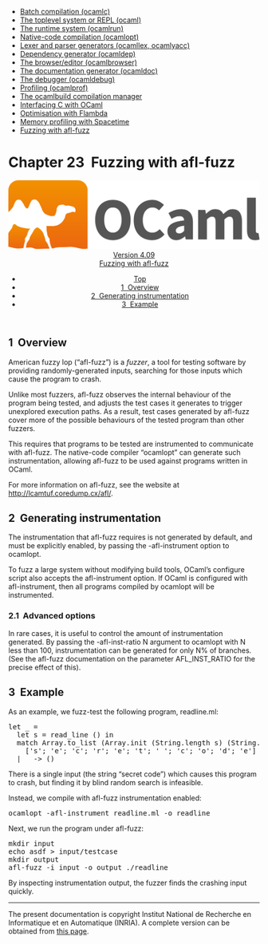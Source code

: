 <!-- ((! set title Manual !)) ((! set documentation !)) ((! set manual !)) ((! set nobreadcrumb !)) -->
<div class="manual content"><ul class="part_menu"><li><a href="comp.html">Batch compilation (ocamlc)</a></li><li><a href="toplevel.html">The toplevel system or REPL (ocaml)</a></li><li><a href="runtime.html">The runtime system (ocamlrun)</a></li><li><a href="native.html">Native-code compilation (ocamlopt)</a></li><li><a href="lexyacc.html">Lexer and parser generators (ocamllex, ocamlyacc)</a></li><li><a href="depend.html">Dependency generator (ocamldep)</a></li><li><a href="browser.html">The browser/editor (ocamlbrowser)</a></li><li><a href="ocamldoc.html">The documentation generator (ocamldoc)</a></li><li><a href="debugger.html">The debugger (ocamldebug)</a></li><li><a href="profil.html">Profiling (ocamlprof)</a></li><li><a href="manual057.html">The ocamlbuild compilation manager</a></li><li><a href="intfc.html">Interfacing C with OCaml</a></li><li><a href="flambda.html">Optimisation with Flambda</a></li><li><a href="spacetime.html">Memory profiling with Spacetime</a></li><li class="active"><a href="afl-fuzz.html">Fuzzing with afl-fuzz</a></li></ul>




<h1 class="chapter" id="sec546"><span>Chapter 23</span>&nbsp;&nbsp;Fuzzing with afl-fuzz</h1>
<header><nav class="toc brand"><a class="brand" href="https://ocaml.org/"><img src="colour-logo-gray.svg" class="svg" alt="OCaml"></a></nav><nav class="toc"><div class="toc_version"><a href="/docs" id="version-select">Version 4.09</a></div><div class="toc_title"><a href="#">Fuzzing with afl-fuzz</a></div><ul><li class="top"><a href="#">Top</a></li>
<li><a href="#sec547">1&nbsp;&nbsp;Overview</a>
</li><li><a href="#sec548">2&nbsp;&nbsp;Generating instrumentation</a>
</li><li><a href="#sec550">3&nbsp;&nbsp;Example</a>
</li></ul></nav></header>

<h2 class="section" id="sec547">1&nbsp;&nbsp;Overview</h2>
<p>American fuzzy lop (“afl-fuzz”) is a <em>fuzzer</em>, a tool for
testing software by providing randomly-generated inputs, searching for
those inputs which cause the program to crash.</p><p>Unlike most fuzzers, afl-fuzz observes the internal behaviour of the
program being tested, and adjusts the test cases it generates to
trigger unexplored execution paths. As a result, test cases generated
by afl-fuzz cover more of the possible behaviours of the tested
program than other fuzzers.</p><p>This requires that programs to be tested are instrumented to
communicate with afl-fuzz. The native-code compiler “ocamlopt” can
generate such instrumentation, allowing afl-fuzz to be used against
programs written in OCaml.</p><p>For more information on afl-fuzz, see the website at
<a href="http://lcamtuf.coredump.cx/afl/">http://lcamtuf.coredump.cx/afl/</a>.
</p>
<h2 class="section" id="sec548">2&nbsp;&nbsp;Generating instrumentation</h2>
<p>The instrumentation that afl-fuzz requires is not generated by
default, and must be explicitly enabled, by passing the <span class="c003">-afl-instrument</span> option to <span class="c003">ocamlopt</span>.</p><p>To fuzz a large system without modifying build tools, OCaml’s <span class="c003">configure</span> script also accepts the <span class="c003">afl-instrument</span> option. If
OCaml is configured with <span class="c003">afl-instrument</span>, then all programs
compiled by <span class="c003">ocamlopt</span> will be instrumented.</p>
<h3 class="subsection" id="sec549">2.1&nbsp;&nbsp;Advanced options</h3>
<p>In rare cases, it is useful to control the amount of instrumentation
generated. By passing the <span class="c003">-afl-inst-ratio N</span> argument to <span class="c003">ocamlopt</span> with <span class="c003">N</span> less than 100, instrumentation can be
generated for only N% of branches. (See the afl-fuzz documentation on
the parameter <span class="c003">AFL_INST_RATIO</span> for the precise effect of this).</p>
<h2 class="section" id="sec550">3&nbsp;&nbsp;Example</h2>
<p>As an example, we fuzz-test the following program, <span class="c003">readline.ml</span>:</p><pre>let _ =
  let s = read_line () in
  match Array.to_list (Array.init (String.length s) (String.get s)) with
    ['s'; 'e'; 'c'; 'r'; 'e'; 't'; ' '; 'c'; 'o'; 'd'; 'e'] -&gt; failwith "uh oh"
  | _ -&gt; ()
</pre><p>
There is a single input (the string “secret code”) which causes this
program to crash, but finding it by blind random search is infeasible.</p><p>Instead, we compile with afl-fuzz instrumentation enabled:
</p><pre>ocamlopt -afl-instrument readline.ml -o readline
</pre><p>Next, we run the program under afl-fuzz:
</p><pre>mkdir input
echo asdf &gt; input/testcase
mkdir output
afl-fuzz -i input -o output ./readline
</pre><p>By inspecting instrumentation output, the fuzzer finds the crashing input quickly.
</p>
<hr>





<div class="copyright">The present documentation is copyright Institut National de Recherche en Informatique et en Automatique (INRIA). A complete version can be obtained from <a href="http://caml.inria.fr/pub/docs/manual-ocaml/">this page</a>.</div></div>